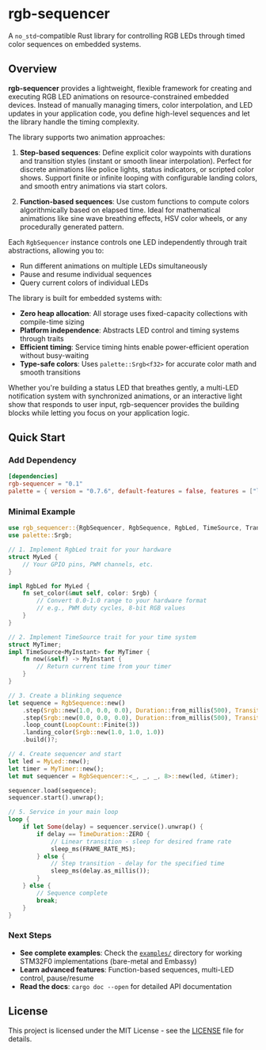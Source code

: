 # rgb-sequencer

A `no_std`-compatible Rust library for controlling RGB LEDs through timed color sequences on embedded systems.

## Overview

**rgb-sequencer** provides a lightweight, flexible framework for creating and executing RGB LED animations on resource-constrained embedded devices. Instead of manually managing timers, color interpolation, and LED updates in your application code, you define high-level sequences and let the library handle the timing complexity.

The library supports two animation approaches:

1. **Step-based sequences**: Define explicit color waypoints with durations and transition styles (instant or smooth linear interpolation). Perfect for discrete animations like police lights, status indicators, or scripted color shows. Support finite or infinite looping with configurable landing colors, and smooth entry animations via start colors.

2. **Function-based sequences**: Use custom functions to compute colors algorithmically based on elapsed time. Ideal for mathematical animations like sine wave breathing effects, HSV color wheels, or any procedurally generated pattern.

Each `RgbSequencer` instance controls one LED independently through trait abstractions, allowing you to:
- Run different animations on multiple LEDs simultaneously
- Pause and resume individual sequences
- Query current colors of individual LEDs

The library is built for embedded systems with:
- **Zero heap allocation**: All storage uses fixed-capacity collections with compile-time sizing
- **Platform independence**: Abstracts LED control and timing systems through traits
- **Efficient timing**: Service timing hints enable power-efficient operation without busy-waiting
- **Type-safe colors**: Uses `palette::Srgb<f32>` for accurate color math and smooth transitions

Whether you're building a status LED that breathes gently, a multi-LED notification system with synchronized animations, or an interactive light show that responds to user input, rgb-sequencer provides the building blocks while letting you focus on your application logic.

## Quick Start

### Add Dependency
```toml
[dependencies]
rgb-sequencer = "0.1"
palette = { version = "0.7.6", default-features = false, features = ["libm"] }
```

### Minimal Example
```rust
use rgb_sequencer::{RgbSequencer, RgbSequence, RgbLed, TimeSource, TransitionStyle, LoopCount};
use palette::Srgb;

// 1. Implement RgbLed trait for your hardware
struct MyLed {
    // Your GPIO pins, PWM channels, etc.
}

impl RgbLed for MyLed {
    fn set_color(&mut self, color: Srgb) {
        // Convert 0.0-1.0 range to your hardware format
        // e.g., PWM duty cycles, 8-bit RGB values
    }
}

// 2. Implement TimeSource trait for your time system
struct MyTimer;
impl TimeSource<MyInstant> for MyTimer {
    fn now(&self) -> MyInstant {
        // Return current time from your timer
    }
}

// 3. Create a blinking sequence
let sequence = RgbSequence::new()
    .step(Srgb::new(1.0, 0.0, 0.0), Duration::from_millis(500), TransitionStyle::Step)  // Red
    .step(Srgb::new(0.0, 0.0, 0.0), Duration::from_millis(500), TransitionStyle::Step)  // Off
    .loop_count(LoopCount::Finite(3))                                                   // Loop 3 times
    .landing_color(Srgb::new(1.0, 1.0, 1.0))                                            // Land on white
    .build()?;

// 4. Create sequencer and start
let led = MyLed::new();
let timer = MyTimer::new();
let mut sequencer = RgbSequencer::<_, _, _, 8>::new(led, &timer);

sequencer.load(sequence);
sequencer.start().unwrap();

// 5. Service in your main loop
loop {
    if let Some(delay) = sequencer.service().unwrap() {
        if delay == TimeDuration::ZERO {
            // Linear transition - sleep for desired frame rate
            sleep_ms(FRAME_RATE_MS);
        } else {
            // Step transition - delay for the specified time
            sleep_ms(delay.as_millis());
        }
    } else {
        // Sequence complete
        break;
    }
}
```

### Next Steps

- **See complete examples**: Check the [`examples/`](examples/) directory for working STM32F0 implementations (bare-metal and Embassy)
- **Learn advanced features**: Function-based sequences, multi-LED control, pause/resume
- **Read the docs**: `cargo doc --open` for detailed API documentation

## License

This project is licensed under the MIT License - see the [LICENSE](LICENSE) file for details.